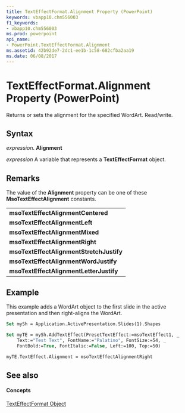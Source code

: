 ```yaml
---
title: TextEffectFormat.Alignment Property (PowerPoint)
keywords: vbapp10.chm556003
f1_keywords:
- vbapp10.chm556003
ms.prod: powerpoint
api_name:
- PowerPoint.TextEffectFormat.Alignment
ms.assetid: 42b92de7-2dc1-ee1b-1c58-682cfba2aa19
ms.date: 06/08/2017
---
```



# TextEffectFormat.Alignment Property (PowerPoint)

Returns or sets the alignment for the specified WordArt. Read/write.


## Syntax

 _expression_. **Alignment**

 _expression_ A variable that represents a **TextEffectFormat** object.


## Remarks

The value of the **Alignment** property can be one of these **MsoTextEffectAlignment** constants.


||
|:-----|
|**msoTextEffectAlignmentCentered**|
|**msoTextEffectAlignmentLeft**|
|**msoTextEffectAlignmentMixed**|
|**msoTextEffectAlignmentRight**|
|**msoTextEffectAlignmentStretchJustify**|
|**msoTextEffectAlignmentWordJustify**|
|**msoTextEffectAlignmentLetterJustify**|

## Example

This example adds a WordArt object to the first slide in the active presentation and then right-aligns the WordArt.


```vb
Set mySh = Application.ActivePresentation.Slides(1).Shapes

Set myTE = mySh.AddTextEffect(PresetTextEffect:=msoTextEffect1, _
    Text:="Test Text", FontName:="Palatino", FontSize:=54, _
    FontBold:=True, FontItalic:=False, Left:=100, Top:=50)

myTE.TextEffect.Alignment = msoTextEffectAlignmentRight
```


## See also


#### Concepts


[TextEffectFormat Object](texteffectformat-object-powerpoint.md)

